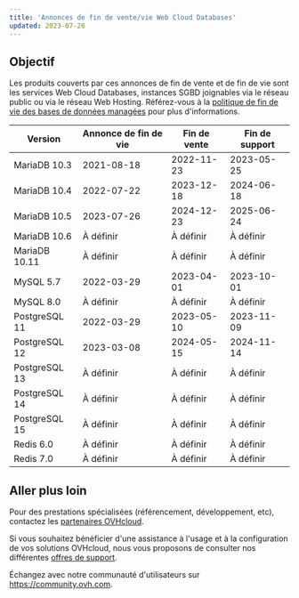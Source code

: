 ```yaml
---
title: 'Annonces de fin de vente/vie Web Cloud Databases'
updated: 2023-07-26
---
```


## Objectif

Les produits couverts par ces annonces de fin de vente et de fin de vie sont les services Web Cloud Databases, instances SGBD joignables via le réseau public ou via le réseau Web Hosting. Référez-vous à la [politique de fin de vie des bases de données managées](/pages/web_cloud/web_cloud_databases/eol-policy) pour plus d'informations.

|Version|Annonce de fin de vie|Fin de vente|Fin de support|
|---|---|---|---|
|MariaDB 10.3|2021-08-18|2022-11-23|2023-05-25|
|MariaDB 10.4|2022-07-22|2023-12-18|2024-06-18|
|MariaDB 10.5|2023-07-26|2024-12-23|2025-06-24|
|MariaDB 10.6|À définir|À définir|À définir|
|MariaDB 10.11|À définir|À définir|À définir|
|MySQL 5.7|2022-03-29|2023-04-01|2023-10-01|
|MySQL 8.0|À définir|À définir|À définir|
|PostgreSQL 11|2022-03-29|2023-05-10|2023-11-09|
|PostgreSQL 12|2023-03-08|2024-05-15|2024-11-14|
|PostgreSQL 13|À définir|À définir|À définir|
|PostgreSQL 14|À définir|À définir|À définir|
|PostgreSQL 15|À définir|À définir|À définir|
|Redis 6.0|À définir|À définir|À définir|
|Redis 7.0|À définir|À définir|À définir|

## Aller plus loin

Pour des prestations spécialisées (référencement, développement, etc), contactez les [partenaires OVHcloud](https://partner.ovhcloud.com/fr/directory/).

Si vous souhaitez bénéficier d'une assistance à l'usage et à la configuration de vos solutions OVHcloud, nous vous proposons de consulter nos différentes [offres de support](https://www.ovhcloud.com/fr/support-levels/).

Échangez avec notre communauté d'utilisateurs sur <https://community.ovh.com>.
